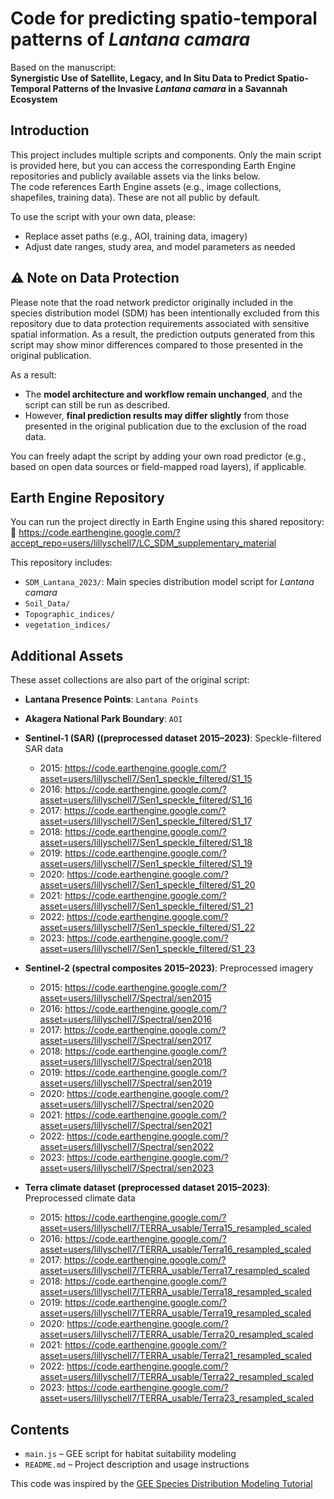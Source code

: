 # Code for predicting spatio-temporal patterns of *Lantana camara*

Based on the manuscript:  
**Synergistic Use of Satellite, Legacy, and In Situ Data to Predict Spatio-Temporal Patterns of the Invasive *Lantana camara* in a Savannah Ecosystem**

## Introduction  
This project includes multiple scripts and components. Only the main script is provided here, but you can access the corresponding Earth Engine repositories and publicly available assets via the links below.  
The code references Earth Engine assets (e.g., image collections, shapefiles, training data). These are not all public by default.

To use the script with your own data, please:
- Replace asset paths (e.g., AOI, training data, imagery)
- Adjust date ranges, study area, and model parameters as needed

## ⚠️ Note on Data Protection
Please note that the road network predictor originally included in the species distribution model (SDM) has been intentionally excluded from this repository due to data protection requirements associated with sensitive spatial information. As a result, the prediction outputs generated from this script may show minor differences compared to those presented in the original publication.

As a result:
- The **model architecture and workflow remain unchanged**, and the script can still be run as described.
- However, **final prediction results may differ slightly** from those presented in the original publication due to the exclusion of the road data.

You can freely adapt the script by adding your own road predictor (e.g., based on open data sources or field-mapped road layers), if applicable.

## Earth Engine Repository  
You can run the project directly in Earth Engine using this shared repository:  
🔗 https://code.earthengine.google.com/?accept_repo=users/lillyschell7/LC_SDM_supplementary_material

This repository includes:
- `SDM_Lantana_2023/`: Main species distribution model script for *Lantana camara*
- `Soil_Data/`
- `Topographic_indices/`
- `vegetation_indices/`

## Additional Assets  
These asset collections are also part of the original script:

- **Lantana Presence Points**: `Lantana Points`  
- **Akagera National Park Boundary**: `AOI`  
- **Sentinel-1 (SAR) ((preprocessed dataset 2015–2023)**: Speckle-filtered SAR data  
  - 2015: https://code.earthengine.google.com/?asset=users/lillyschell7/Sen1_speckle_filtered/S1_15
  - 2016: https://code.earthengine.google.com/?asset=users/lillyschell7/Sen1_speckle_filtered/S1_16
  - 2017: https://code.earthengine.google.com/?asset=users/lillyschell7/Sen1_speckle_filtered/S1_17
  - 2018: https://code.earthengine.google.com/?asset=users/lillyschell7/Sen1_speckle_filtered/S1_18
  - 2019: https://code.earthengine.google.com/?asset=users/lillyschell7/Sen1_speckle_filtered/S1_19
  - 2020: https://code.earthengine.google.com/?asset=users/lillyschell7/Sen1_speckle_filtered/S1_20
  - 2021: https://code.earthengine.google.com/?asset=users/lillyschell7/Sen1_speckle_filtered/S1_21
  - 2022: https://code.earthengine.google.com/?asset=users/lillyschell7/Sen1_speckle_filtered/S1_22
  - 2023: https://code.earthengine.google.com/?asset=users/lillyschell7/Sen1_speckle_filtered/S1_23
 
- **Sentinel-2 (spectral composites 2015–2023)**: Preprocessed imagery
  - 2015: https://code.earthengine.google.com/?asset=users/lillyschell7/Spectral/sen2015
  - 2016: https://code.earthengine.google.com/?asset=users/lillyschell7/Spectral/sen2016
  - 2017: https://code.earthengine.google.com/?asset=users/lillyschell7/Spectral/sen2017
  - 2018: https://code.earthengine.google.com/?asset=users/lillyschell7/Spectral/sen2018
  - 2019: https://code.earthengine.google.com/?asset=users/lillyschell7/Spectral/sen2019 
  - 2020: https://code.earthengine.google.com/?asset=users/lillyschell7/Spectral/sen2020
  - 2021: https://code.earthengine.google.com/?asset=users/lillyschell7/Spectral/sen2021
  - 2022: https://code.earthengine.google.com/?asset=users/lillyschell7/Spectral/sen2022
  - 2023: https://code.earthengine.google.com/?asset=users/lillyschell7/Spectral/sen2023
 
- **Terra climate dataset (preprocessed dataset 2015–2023)**: Preprocessed climate data
  - 2015: https://code.earthengine.google.com/?asset=users/lillyschell7/TERRA_usable/Terra15_resampled_scaled
  - 2016: https://code.earthengine.google.com/?asset=users/lillyschell7/TERRA_usable/Terra16_resampled_scaled
  - 2017: https://code.earthengine.google.com/?asset=users/lillyschell7/TERRA_usable/Terra17_resampled_scaled
  - 2018: https://code.earthengine.google.com/?asset=users/lillyschell7/TERRA_usable/Terra18_resampled_scaled
  - 2019: https://code.earthengine.google.com/?asset=users/lillyschell7/TERRA_usable/Terra19_resampled_scaled
  - 2020: https://code.earthengine.google.com/?asset=users/lillyschell7/TERRA_usable/Terra20_resampled_scaled
  - 2021: https://code.earthengine.google.com/?asset=users/lillyschell7/TERRA_usable/Terra21_resampled_scaled
  - 2022: https://code.earthengine.google.com/?asset=users/lillyschell7/TERRA_usable/Terra22_resampled_scaled
  - 2023: https://code.earthengine.google.com/?asset=users/lillyschell7/TERRA_usable/Terra23_resampled_scaled
 

## Contents
- `main.js` – GEE script for habitat suitability modeling  
- `README.md` – Project description and usage instructions




This code was inspired by the [GEE Species Distribution Modeling Tutorial](https://developers.google.com/earth-engine/tutorials/community/species-distribution-modeling)
